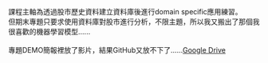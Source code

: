 課程主軸為透過股市歷史資料建立資料庫後進行domain specific應用練習。<br>
但期末專題只要求使用資料庫對股市進行分析，不限主題，所以我又搬出了那個我很喜歡的機器學習模型......<br>
<br>
專題DEMO簡報裡放了影片，結果GitHub又放不下了......[Google Drive](https://drive.google.com/drive/folders/1DAYU0g-BTmXmvgrgtnkdJfU-SvfFtENl?usp=sharing)
